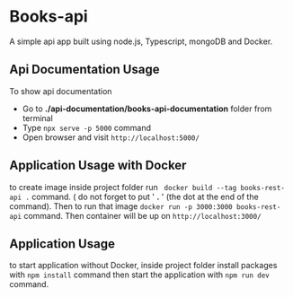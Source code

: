 # Books-api
A simple api app built using node.js, Typescript, mongoDB and Docker.

## Api Documentation Usage
To show api documentation
- Go to **./api-documentation/books-api-documentation** folder from terminal
- Type  ``` npx serve -p 5000 ``` command
- Open browser and visit ``` http://localhost:5000/ ```

## Application Usage with Docker

to create image inside project folder run ``` docker build --tag books-rest-api .``` command. ( do not forget to put ' **.** ' (the dot at the end of the command). Then to run that image ``` docker run -p 3000:3000 books-rest-api ``` command. Then container will be up on ``` http://localhost:3000/ ```

## Application Usage

to start application without Docker, inside project folder install packages with ``` npm install ``` command then start the application with ```npm run dev ``` command.